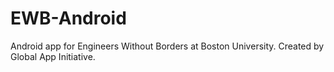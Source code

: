 # EWB-Android
Android app for Engineers Without Borders at Boston University. Created by Global App Initiative.
